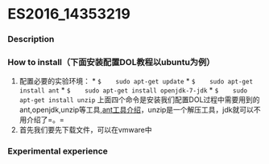 # ES2016_14353219

### Description
### How to install（下面安装配置DOL教程以ubuntu为例）
  1. 配置必要的实验环境：
    * `$	sudo apt-get update`
    * `$	sudo apt-get install ant`
    * `$ 	sudo apt-get install openjdk-7-jdk`
    * `$	sudo apt-get install unzip`
    上面四个命令是安装我们配置DOL过程中需要用到的ant,openjdk,unzip等工具,[ant工具介绍](http://blog.163.com/qiangyongbin2000@126/blog/static/77517819201151653423687)，unzip是一个解压工具，jdk就可以不用介绍了=。=
  2. 首先我们要先下载文件，可以在vmware中
  
  
### Experimental experience
